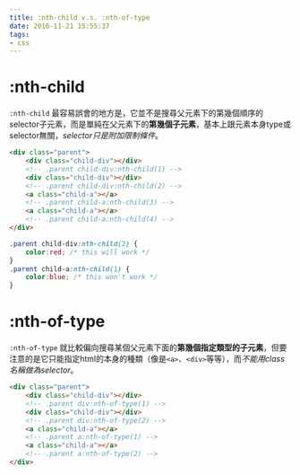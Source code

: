 ```yaml
---
title: :nth-child v.s. :nth-of-type
date: 2016-11-21 15:55:37
tags:
- css
---
```


# :nth-child

`:nth-child` 最容易誤會的地方是，它並不是搜尋父元素下的第幾個順序的selector子元素，而是單純在父元素下的**第幾個子元素**，基本上跟元素本身type或selector無關，*selector只是附加限制條件*。

```html
<div class="parent">
    <div class="child-div"></div> 
    <!-- .parent child-div:nth-child(1) -->
    <div class="child-div"></div>
    <!-- .parent child-div:nth-child(2) -->
    <a class="child-a"></a>
    <!-- .parent child-a:nth-child(3) -->
    <a class="child-a"></a>
    <!-- .parent child-a:nth-child(4) -->
</div>
```
```css
.parent child-div:nth-child(2) {
    color:red; /* this will work */
}
.parent child-a:nth-child(1) {
    color:blue; /* this won't work */
}
```

# :nth-of-type

`:nth-of-type` 就比較偏向搜尋某個父元素下面的**第幾個指定類型的子元素**，但要注意的是它只能指定html的本身的種類（像是`<a>`、`<div>`等等），而*不能用class名稱做為selector*。

```html
<div class="parent">
    <div class="child-div"></div> 
    <!-- .parent div:nth-of-type(1) -->
    <div class="child-div"></div>
    <!-- .parent div:nth-of-type(2) -->
    <a class="child-a"></a>
    <!-- .parent a:nth-of-type(1) -->
    <a class="child-a"></a>
    <!-- .parent a:nth-of-type(2) -->
</div>
```